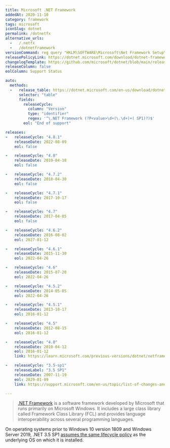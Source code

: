 ```yaml
---
title: Microsoft .NET Framework
addedAt: 2020-11-10
category: framework
tags: microsoft
iconSlug: dotnet
permalink: /dotnetfx
alternative_urls:
  -   /.netfx
  -   /dotnetframework
versionCommand: reg query "HKLM\SOFTWARE\Microsoft\Net Framework Setup\NDP" /s
releasePolicyLink: https://dotnet.microsoft.com/download/dotnet-framework
changelogTemplate: https://github.com/microsoft/dotnet/blob/main/releases/net{{"__RELEASE_CYCLE__"| replace:'.',''}}/README.md
releaseColumn: false
eolColumn: Support Status

auto:
  methods:
  -   release_table: https://dotnet.microsoft.com/en-us/download/dotnet-framework
      selector: "table"
      fields:
        releaseCycle:
          column: "Version"
          type: "identifier"
          regex: '^\.NET Framework (?P<value>\d+(\.\d+)+( SP1)?)$'
        eol: "End of support"

releases:
-   releaseCycle: "4.8.1"
    releaseDate: 2022-08-09
    eol: false

-   releaseCycle: "4.8"
    releaseDate: 2019-04-18
    eol: false

-   releaseCycle: "4.7.2"
    releaseDate: 2018-04-30
    eol: false

-   releaseCycle: "4.7.1"
    releaseDate: 2017-10-17
    eol: false

-   releaseCycle: "4.7"
    releaseDate: 2017-04-05
    eol: false

-   releaseCycle: "4.6.2"
    releaseDate: 2016-08-02
    eol: 2027-01-12

-   releaseCycle: "4.6.1"
    releaseDate: 2015-11-30
    eol: 2022-04-26

-   releaseCycle: "4.6"
    releaseDate: 2015-07-20
    eol: 2022-04-26

-   releaseCycle: "4.5.2"
    releaseDate: 2014-05-05
    eol: 2022-04-26

-   releaseCycle: "4.5.1"
    releaseDate: 2013-10-17
    eol: 2016-01-12

-   releaseCycle: "4.5"
    releaseDate: 2012-08-15
    eol: 2016-01-12

-   releaseCycle: "4.0"
    releaseDate: 2010-04-12
    eol: 2016-01-12
    link: https://learn.microsoft.com/previous-versions/dotnet/netframework-4.0/ms171868(v=vs.100)

-   releaseCycle: "3.5-sp1"
    releaseLabel: "3.5 SP1"
    releaseDate: 2007-11-19
    eol: 2029-01-09
    link: https://support.microsoft.com/en-us/topic/list-of-changes-and-fixed-issues-in-the-net-framework-3-5-service-pack-1-7e580459-9f9a-3f0d-ecb3-ee3ea374044f

---
```


> [.NET Framework](https://dotnet.microsoft.com/) is a software framework developed by Microsoft
> that runs primarily on Microsoft Windows. It includes a large class library called Framework Class
> Library (FCL) and provides language interoperability across several programming languages.

On operating systems prior to Windows 10 version 1809 and Windows Server 2019, .NET 3.5 SP1
[assumes the same lifecycle policy](https://learn.microsoft.com/lifecycle/faq/dotnet-framework) as
the underlying OS on which it is installed.
